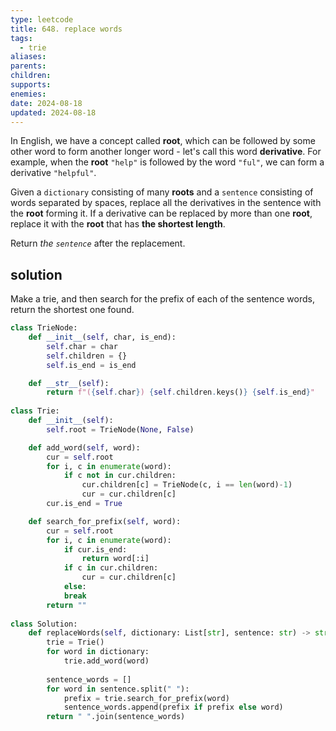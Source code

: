 ```yaml
---
type: leetcode
title: 648. replace words
tags:
  - trie
aliases: 
parents: 
children: 
supports: 
enemies: 
date: 2024-08-18
updated: 2024-08-18
---
```


In English, we have a concept called **root**, which can be followed by some other word to form another longer word - let's call this word **derivative**. For example, when the **root** `"help"` is followed by the word `"ful"`, we can form a derivative `"helpful"`.

Given a `dictionary` consisting of many **roots** and a `sentence` consisting of words separated by spaces, replace all the derivatives in the sentence with the **root** forming it. If a derivative can be replaced by more than one **root**, replace it with the **root** that has **the shortest length**.

Return _the `sentence`_ after the replacement.

## solution

Make a trie, and then search for the prefix of each of the sentence words, return the shortest one found.

```python
class TrieNode:
	def __init__(self, char, is_end):
		self.char = char
		self.children = {}
		self.is_end = is_end

	def __str__(self):
		return f"({self.char}) {self.children.keys()} {self.is_end}"
  
class Trie:
	def __init__(self):
		self.root = TrieNode(None, False)

	def add_word(self, word):
		cur = self.root
		for i, c in enumerate(word):
			if c not in cur.children:
				cur.children[c] = TrieNode(c, i == len(word)-1)
				cur = cur.children[c]
		cur.is_end = True

	def search_for_prefix(self, word):
		cur = self.root
		for i, c in enumerate(word):
			if cur.is_end:
				return word[:i]
			if c in cur.children:
				cur = cur.children[c]
			else:
			break
		return ""
  
class Solution:
	def replaceWords(self, dictionary: List[str], sentence: str) -> str:
		trie = Trie()
		for word in dictionary:
			trie.add_word(word)
		  
		sentence_words = []
		for word in sentence.split(" "):
			prefix = trie.search_for_prefix(word)
			sentence_words.append(prefix if prefix else word)
		return " ".join(sentence_words)
```
